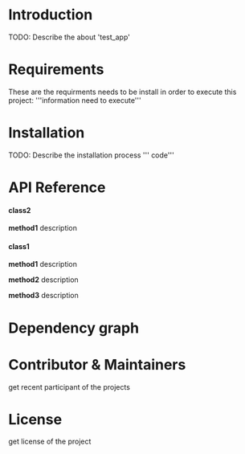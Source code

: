 # Introduction
TODO: Describe the about 'test_app'
# Requirements
These are the requirments needs to be install in order to execute this project: 
'''information need to execute'''
# Installation
TODO: Describe the installation process
''' code'''
# API Reference
#### class2
**method1**
description


#### class1
**method1**
description

**method2**
description

**method3**
description


# Dependency graph
# Contributor & Maintainers
get recent participant of the projects
# License
get license of the project
